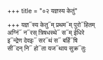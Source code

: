 +++
title = "०२ यज्ञस्य केतुं"

+++
यज्ञ᳓स्य केतु᳓म् प्रथम᳓म् पुरो᳓हितम्  
अग्निं᳓ न᳓रस् त्रिषधस्थे᳓ स᳓म् ईधिरे  
इ᳓न्द्रेण देवइः᳓ सर᳓थं स᳓ बर्हि᳓षि  
सी᳓दन् नि᳓ हो᳓ता यज᳓थाय सुक्र᳓तुः
